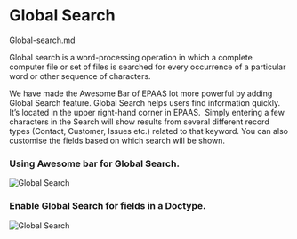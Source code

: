 <!-- add-breadcrumbs -->
# Global Search

Global-search.md


Global search is a word-processing operation in which a complete computer file or set of files is searched for every occurrence of a particular word or other sequence of characters.

We have made the Awesome Bar of EPAAS lot more powerful by adding Global Search feature. 
Global Search helps users find information quickly. It’s located in the upper right-hand corner in EPAAS.  Simply entering a few characters in the Search will show results from several different record types (Contact, Customer, Issues etc.) related to that keyword. You can also customise the fields based on which search will be shown.

### Using Awesome bar for Global Search.

<img alt="Global Search" class="screenshot" src="{{docs_base_url}}/assets/img/articles/Global Search .gif">

### Enable Global Search for fields in a Doctype.

<img alt="Global Search" class="screenshot" src="{{docs_base_url}}/assets/img/articles/Enable Global Search .gif">

